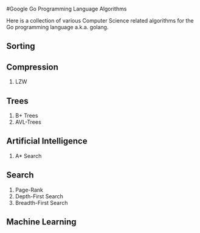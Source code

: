 #Google Go Programming Language Algorithms

Here is a collection of various Computer Science related algorithms for the Go programming language a.k.a. golang.

## Sorting

## Compression
1. LZW

## Trees
1. B+ Trees
2. AVL-Trees

## Artificial Intelligence
1. A\* Search

## Search
1. Page-Rank
2. Depth-First Search
3. Breadth-First Search

## Machine Learning

